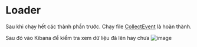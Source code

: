 # Loader 

Sau khi chạy hết các thành phần trước. Chạy file [CollectEvent](/src/main/java/org/hust/loader/kafka/elasticsearch) là hoàn thành.

Sau đó vào Kibana để kiểm tra xem dữ liệu đã lên hay chưa
![image](https://github.com/dinhphu2k1-gif/snowplow/assets/81508954/8fda470f-1992-4c4d-b5fd-786bba1aeed8)
